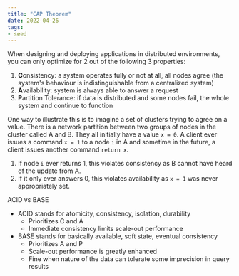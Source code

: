 ```yaml
---
title: "CAP Theorem"
date: 2022-04-26
tags:
- seed
---
```


When designing and deploying applications in distributed environments, you can only optimize for 2 out of the following 3 properties:

1. **C**onsistency: a system operates fully or not at all, all nodes agree (the system's behaviour is indistinguishable from a centralized system)
2. **A**vailability: system is always able to answer a request
3. **P**artition Tolerance: if data is distributed and some nodes fail, the whole system and continue to function

One way to illustrate this is to imagine a set of clusters trying to agree on a value. There is a network partition between two groups of nodes in the cluster called A and B. They all initially have a value `x = 0`.  A client ever issues a command `x = 1` to a node `i` in A and sometime in the future, a client issues another command `return x`.
1. If node `i` ever returns 1, this violates consistency as B cannot have heard of the update from A.
2. If it only ever answers 0, this violates availability as `x = 1` was never appropriately set.

ACID vs BASE
- ACID stands for atomicity, consistency, isolation, durability
	- Prioritizes C and A
	- Immediate consistency limits scale-out performance
- BASE stands for basically available, soft state, eventual consistency
	- Prioritizes A and P
	- Scale-out performance is greatly enhanced
	- Fine when nature of the data can tolerate some imprecision in query results